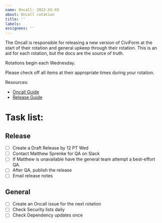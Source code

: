 ```yaml
---
name: Oncall: 2022-XX-XX
about: Oncall rotation 
title: ''
labels: 
assignees: ''
---
```


The Oncall is responsible for releasing a new version of CiviForm at the start of their rotation and general upkeep through their rotation. This is an aid for each rotation, but the docs are the source of truth.

Rotations begin each Wednesday.

Please check off all items at their appropriate times during your rotation.

Resources:

- [Oncall Guide](https://docs.civiform.us/governance-and-management/project-management/on-call-guide#on-call-responsibilities)
- [Release Guide](https://docs.civiform.us/contributor-guide/developer-guide/releasing)

# Task list:

## Release

- [ ] Create a Draft Release by 12 PT Wed
- [ ] Contact Matthew Sprenke for QA on Slack
- [ ] If Matthew is unavailable have the general team attempt a best-effort QA.
- [ ] After QA, publish the release
- [ ] Email release notes

## General

- [ ] Create an Oncall issue for the next rotation
- [ ] Check Security lists daily
- [ ] Check Dependency updates once
